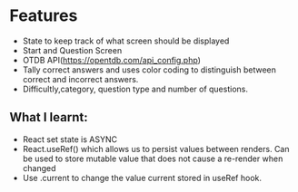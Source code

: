 # Features
- State to keep track of what screen should be displayed
- Start and Question Screen
- OTDB API(https://opentdb.com/api_config.php)
- Tally correct answers and uses color coding to distinguish between correct and incorrect answers.
- Difficultly,category, question type and number of questions.
## What I learnt:
- React set state is ASYNC
- React.useRef() which allows us to persist values between renders. Can be used to store mutable value that does not cause a re-render when changed
- Use .current to change the value current stored in useRef hook.
